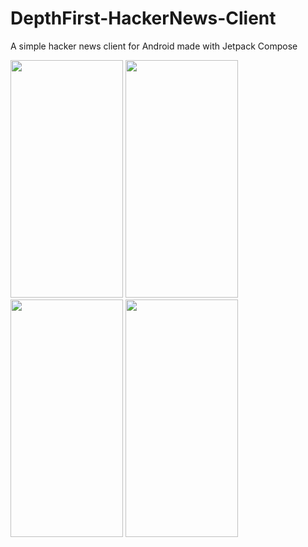 # DepthFirst-HackerNews-Client
A simple hacker news client for Android made with Jetpack Compose


<img src="https://user-images.githubusercontent.com/6264813/113537170-dde75580-95a5-11eb-82c9-c244fe3a2264.png" height="380" width="180"/> <img src="https://user-images.githubusercontent.com/6264813/113537223-01120500-95a6-11eb-8654-5aadcbcbc132.png" height="380" width="180"/>
<img src="https://user-images.githubusercontent.com/6264813/113537182-e5a6fa00-95a5-11eb-8c38-e1d8d20bd403.png" height="380" width="180"/> <img src="https://user-images.githubusercontent.com/6264813/113537192-e9d31780-95a5-11eb-9eae-df1c85000e3a.png" height="380" width="180"/>
